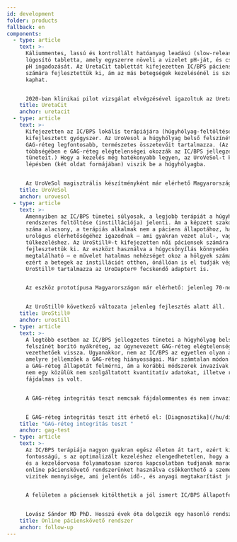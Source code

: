 ```yaml
---
id: development
folder: products
fallback: en
components:
  - type: article
    text: >-
      Káliummentes, lassú és kontrollált hatóanyag leadású (slow-release)
      lúgosító tabletta, amely egyszerre növeli a vizelet pH-ját, és csökkenti a
      pH ingadozását. Az UretaCit tablettát kifejezetten IC/BPS páciensek
      számára fejlesztettük ki, ám az más betegségek kezelésénél is szerepet
      kaphat. 


      2020-ban klinikai pilot vizsgálat elvégzésével igazoltuk az UretaCit hatásosságát és biztonságosságát. Partnerünkkel, a HGA Biomed-del együtt működve megkezdődtek a tömeggyártáshoz szükséges előkészületek. A magyar HGA Biomed az Egyesült Államok-beli Vanessa Research Group tagja, a cég Jó Gyártási Gyakorlat (GMP) tanúsítvánnyal is rendelkezik. 
    title: UretaCit
    anchor: uretacit
  - type: article
    text: >-
      Kifejezetten az IC/BPS lokális terápiájára (húgyhólyag-feltöltésére)
      kifejlesztett gyógyszer. Az UroVesol a húgyhólyag belső felszínét borító
      GAG-réteg legfontosabb, természetes összetevőit tartalmazza. (Az esetek
      többségében e GAG-réteg elégtelenségei okozzák az IC/BPS jellegzetes
      tüneteit.) Hogy a kezelés még hatékonyabb legyen, az UroVeSol-t két
      lépésben (két oldat formájában) viszik be a húgyhólyagba.  


      Az UroVeSol magisztrális készítményként már elérhető Magyarországon. 
    title: UroVeSol
    anchor: urovesol
  - type: article
    text: >-
      Amennyiben az IC/BPS tünetei súlyosak, a legjobb terápiát a húgyhólyag
      rendszeres feltöltése (instillációja) jelenti. Ám a képzett szakorvosok
      száma alacsony, a terápiás alkalmak nem a páciens állapotához, hanem az
      urológus elérhetőségéhez igazodnak – ami gyakran vezet alul-, vagy
      túlkezeléshez. Az UroStill®-t kifejezetten női páciensek számára
      fejlesztettük ki. Az eszközt használva a húgycsőnyílás könnyedén
      megtalálható – e művelet hatalmas nehézséget okoz a hölgyek számára –,
      ezért a betegek az instillációt otthon, önállóan is el tudják végezni. Az
      UroStill® tartalmazza az UroDapter® fecskendő adaptert is. 


      Az eszköz prototípusa Magyarországon már elérhető: jelenleg 70-nél is több IC/BPS páciens végez önkezelést a segítségével. A COVID világjárvány okozta helyzet kihangsúlyozta az otthon is elvégezhető terápia előnyeit. 


      Az UroStill® következő változata jelenleg fejlesztés alatt áll.
    title: UroStill®
    anchor: urostill
  - type: article
    text: >-
      A legtöbb esetben az IC/BPS jellegzetes tünetei a húgyhólyag belső
      felszínét borító nyákréteg, az úgynevezett GAG-réteg elégtelenségére
      vezethetőek vissza. Ugyanakkor, nem az IC/BPS az egyetlen olyan állapot,
      amelyre jellemzőek a GAG-réteg hiányosságai. Már számtalan módon próbálták
      a GAG-réteg állapotát felmérni, ám a korábbi módszerek invazívak voltak, s
      nem egy közülük nem szolgáltatott kvantitatív adatokat, illetve rendkívül
      fájdalmas is volt. 


      A GAG-réteg integritás teszt nemcsak fájdalommentes és nem invazív, hanem kvantitatív információt is nyújt, emellett azt a páciensek egyedül, otthon is el tudják végezni. 


      E GAG-réteg integritás teszt itt érhető el: [Diagnosztika](/hu/diagnostic-help).
    title: "GAG-réteg integritás teszt "
    anchor: gag-test
  - type: article
    text: >-
      Az IC/BPS terápiája nagyon gyakran egész életen át tart, ezért kiemelt
      fontosságú, s az optimalizált kezeléshez elengedhetetlen, hogy a páciens
      és a kezelőorvosa folyamatosan szoros kapcsolatban tudjanak maradni. Az
      online pácienskövető rendszerünket használva csökkenthető a személyes
      vizitek mennyisége, ami jelentős idő-, és anyagi megtakarítást jelent. 


      A felületen a páciensek kitölthetik a jól ismert IC/BPS állapotfelmérő kérdőíveket (O’Leary-Sant, Dorfman), feltölthetik a GAG-réteg integritás teszt eredményeit, s mindezen adatokat a rendszer grafikonok formájában is ábrázolja. A kezelőorvos így könnyedén el tudja dönteni, reagál-e a páciens a kezelésre, illetve hogy szükség van-e bármilyen változtatásra, vagy személyes vizitre. 


      Lovász Sándor MD PhD. Hosszú évek óta dolgozik egy hasonló rendszerrel. A pácienskövető rendszer mindenki számára elérhető változata fejlesztés alatt áll.
    title: Online pácienskövető rendszer
    anchor: follow-up
---
```

